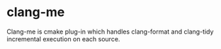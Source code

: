 # clang-me

Clang-me is cmake plug-in which handles clang-format and clang-tidy incremental execution on each source.
